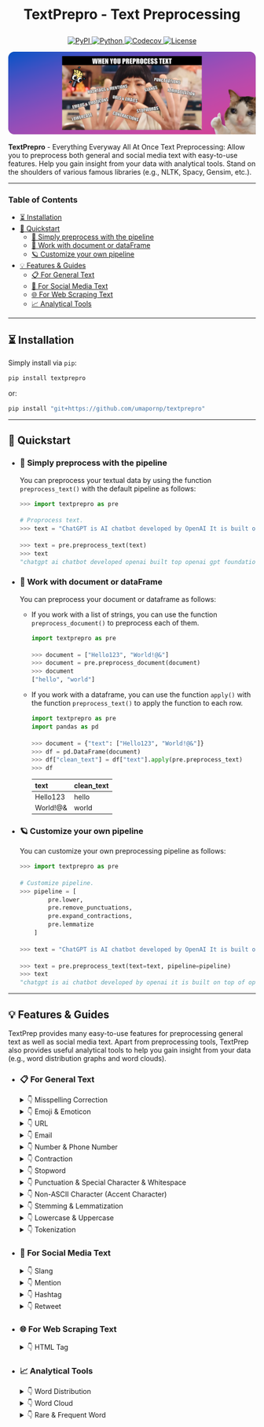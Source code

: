 <h1 align="center">
    <p> TextPrepro - Text Preprocessing </p>
</h1>

<p align="center">
    <a href="https://pypi.org/project/textprepro">
        <img src="https://img.shields.io/pypi/v/textprepro.svg?logo=pypi&logoColor=white"
            alt="PyPI">
    </a>
    <a href="https://pypi.org/project/textprepro">
        <img src="https://img.shields.io/pypi/pyversions/textprepro.svg?logo=python&logoColor=white"
            alt="Python">
    </a>    
    <a href="https://codecov.io/gh/umapornp/textprepro">
        <img src="https://img.shields.io/codecov/c/github/umapornp/textprepro?logo=codecov"
            alt="Codecov">
    </a>    
    <a href="https://github.com/umapornp/textprepro/blob/master/LICENSE">
        <img src="https://img.shields.io/github/license/umapornp/textprepro.svg?logo=github"
            alt="License">
    </a>
</p>


<p align="center">
    <img src="https://raw.githubusercontent.com/umapornp/textprepro/main/assets/banner.png">
</p>

**TextPrepro** - Everything Everyway All At Once Text Preprocessing: Allow you to preprocess both general and social media text with easy-to-use features. Help you gain insight from your data with analytical tools. Stand on the shoulders of various famous libraries (e.g., NLTK, Spacy, Gensim, etc.).

---------------------------------
### Table of Contents
* [⏳ Installation](#-installation)
* [🚀 Quickstart](#-quickstart)
    * [🧹 Simply preprocess with the pipeline](#-simply-preprocess-with-the-pipeline)
    * [📂 Work with document or dataFrame](#-work-with-document-or-dataframe)
    * [🪐 Customize your own pipeline](#-customize-your-own-pipeline)
* [💡 Features & Guides](#-features--guides)
    * [📋 For General Text](#-for-general-text)
    * [📱 For Social Media Text](#-for-social-media-text)
    * [🌐 For Web Scraping Text](#-for-web-scraping-text)
    * [📈 Analytical Tools](#-analytical-tools)

---------------------------------

## ⏳ Installation
Simply install via `pip`:

```bash
pip install textprepro
```

or:
```bash
pip install "git+https://github.com/umapornp/textprepro"
```

---------------------------------

## 🚀 Quickstart

* ### 🧹 Simply preprocess with the pipeline

    You can preprocess your textual data by using the function `preprocess_text()` with the default pipeline as follows:

    ```python
    >>> import textprepro as pre

    # Proprocess text.
    >>> text = "ChatGPT is AI chatbot developed by OpenAI It is built on top of OpenAI GPT foundational large language models and has been fine-tuned an approach to transfer learning using both supervised and reinforcement learning techniques"

    >>> text = pre.preprocess_text(text)
    >>> text
    "chatgpt ai chatbot developed openai built top openai gpt foundational large language model finetuned approach transfer learning using supervised reinforcement learning technique"
    ```

* ### 📂 Work with document or dataFrame

    You can preprocess your document or dataframe as follows:

    * If you work with a list of strings, you can use the function `preprocess_document()` to preprocess each of them.

        ```python
        import textprepro as pre

        >>> document = ["Hello123", "World!@&"]
        >>> document = pre.preprocess_document(document)
        >>> document
        ["hello", "world"]
        ```

    * If you work with a dataframe, you can use the function `apply()` with the function `preprocess_text()` to apply the function to each row.

        ```python
        import textprepro as pre
        import pandas as pd

        >>> document = {"text": ["Hello123", "World!@&"]}
        >>> df = pd.DataFrame(document)
        >>> df["clean_text"] = df["text"].apply(pre.preprocess_text)
        >>> df
        ```

        | text      | clean_text |
        | :-------- | :--------- |
        | Hello123  | hello      |
        | World!@&  | world      |

* ### 🪐 Customize your own pipeline

    You can customize your own preprocessing pipeline as follows:
    ```python
    >>> import textprepro as pre

    # Customize pipeline.
    >>> pipeline = [
            pre.lower,
            pre.remove_punctuations,
            pre.expand_contractions,
            pre.lemmatize
        ]

    >>> text = "ChatGPT is AI chatbot developed by OpenAI It is built on top of OpenAI GPT foundational large language models and has been fine-tuned an approach to transfer learning using both supervised and reinforcement learning techniques"

    >>> text = pre.preprocess_text(text=text, pipeline=pipeline)
    >>> text
    "chatgpt is ai chatbot developed by openai it is built on top of openai gpt foundational large language model and ha been finetuned an approach to transfer learning using both supervised and reinforcement learning technique"
    ```

---------------------------------

## 💡 Features & Guides
TextPrep provides many easy-to-use features for preprocessing general text as well as social media text. Apart from preprocessing tools, TextPrep also provides useful analytical tools to help you gain insight from your data (e.g., word distribution graphs and word clouds).

* ### 📋 For General Text

    <!-- Misspelling Correction -->
    <details>
    <Summary> 👇 Misspelling Correction </Summary>

    Correct misspelled words:
    ```python
    >>> import textprepro as pre

    >>> text = "she loves swiming"

    >>> text = pre.correct_spelling(text)
    >>> text
    "she loves swimming"
    ```
    </details>


    <!-- Emoji & Emoticon -->
    <details>
    <Summary> 👇 Emoji & Emoticon </Summary>

    Remove, replace, or decode emojis (e.g., 👍, 😊, ❤️):
    ```python
    >>> import textprepro as pre

    >>> text = "very good 👍"

    # Remove.
    >>> text = pre.remove_emoji(text)
    >>> text
    "very good "

    # Replace.
    >>> text = pre.replace_emoji(text, "[EMOJI]")
    >>> text
    "very good [EMOJI]"

    # Decode.
    >>> text = pre.decode_emoji(text)
    >>> text
    "very good :thumbs_up:"
    ```

    Remove, replace, or decode emoticons (e.g., :-), (>_<), (^o^)):
    ```python
    >>> import textprepro as pre

    >>> text = "thank you :)"

    # Remove.
    >>> text = pre.remove_emoticons(text)
    >>> text
    "thank you "

    # Replace.
    >>> text = pre.replace_emoticons(text, "[EMOTICON]")
    >>> text
    "thank you [EMOTICON]"

    # Decode.
    >>> text = pre.decode_emoticons(text)
    >>> text
    "thank you happy_face_or_smiley"
    ```
    </details>

    <!-- URLs -->
    <details>
    <Summary> 👇 URL </Summary>

    Remove or replace URLs:
    ```python
    >>> import textprepro as pre

    >>> text = "my url https://www.google.com"

    # Remove.
    >>> text = pre.remove_urls(text)
    >>> text
    "my url "

    # Replace.
    >>> text = pre.replace_urls(text, "[URL]")
    >>> text
    "my url [URL]"
    ```
    </details>


    <!-- Email -->
    <details>
    <Summary> 👇 Email </Summary>

    Remove or replace emails.
    ```python
    >>> import textprepro as pre

    >>> text = "my email name.surname@user.com"

    # Remove.
    >>> text = pre.remove_emails(text)
    >>> text
    "my email "

    # Replace.
    >>> text = pre.replace_emails(text, "[EMAIL]")
    >>> text
    "my email [EMAIL]"
    ```
    </details>


    <!-- Number & Phone Number -->
    <details>
    <Summary> 👇 Number & Phone Number </Summary>

    Remove or replace numbers.
    ```python
    >>> import textprepro as pre

    >>> text = "my number 123"

    # Remove.
    >>> text = pre.remove_numbers(text)
    >>> text
    "my number "

    # Replace.
    >>> text = pre.replace_numbers(text)
    >>> text
    "my number 123"
    ```

    Remove or replace phone numbers.
    ```python
    >>> import textprepro as pre

    >>> text = "my phone number +1 (123)-456-7890"

    # Remove.
    >>> text = pre.remove_phone_numbers(text)
    >>> text
    "my phone number "

    # Replace.
    >>> text = pre.replace_phone_numbers(text, "[PHONE]")
    >>> text
    "my phone number [PHONE]"
    ```
    </details>


    <!-- Contraction -->
    <details>
    <Summary> 👇 Contraction </Summary>

    Expand contractions (e.g., can't, shouldn't, don't).
    ```python
    >>> import textprepro as pre

    >>> text = "she can't swim"

    >>> text = pre.expand_contractions(text)
    >>> text
    "she cannot swim"
    ```
    </details>


    <!-- Stopwords -->
    <details>
    <Summary> 👇 Stopword </Summary>

    Remove stopwords:
    You can also specify stopwords: `nltk`, `spacy`, `sklearn`, and `gensim`.
    ```python
    >>> import textprepro as pre

    >>> text = "her dog is so cute"

    # Default stopword is NLTK.
    >>> text = pre.remove_stopwords(text)
    >>> text
    "dog cute"

    # Use stopwords from Spacy.
    >>> text = pre.remove_stopwords(text, stpwords="spacy")
    >>> text
    "dog cute"
    ```
    </details>


    <!-- Punctuation & Special Character & Whitespace -->
    <details>
    <Summary> 👇 Punctuation & Special Character & Whitespace </Summary>

    Remove punctuations:
    ```python
    >>> import textprepro as pre

    >>> text = "wow!!!"

    >>> text = pre.remove_punctuations(text)
    >>> text
    "wow"
    ```

    Remove special characters:
    ```python
    >>> import textprepro as pre

    >>> text = "hello world!! #happy"

    >>> text = pre.remove_special_characters(text)
    >>> text
    "hello world happy"
    ```

    Remove whitespace:
    ```python
    >>> import textprepro as pre

    >>> text = "  hello  world  "

    >>> text = pre.remove_whitespace(text)
    >>> text
    "hello world"
    ```
    </details>


    <!-- Non-ASCII Character (Accent Character) -->
    <details>
    <Summary> 👇 Non-ASCII Character (Accent Character) </Summary>

    Standardize non-ASCII characters (accent characters):
    ```python
    >>> import textprepro as pre

    >>> text = "latté café"

    >>> text = pre.standardize_non_ascii(text)
    >>> text
    "latte cafe"
    ```
    </details>


    <!-- Stemming & Lemmatization -->
    <details>
    <Summary> 👇 Stemming & Lemmatization </Summary>

    Stem text:
    ```python
    >>> import textprepro as pre

    >>> text = "discover the truth"

    >>> text = pre.stem(text)
    >>> text
    "discov the truth"
    ```

    Lemmatize text:
    ```python
    >>> import textprepro as pre

    >>> text = "he works at a school"

    >>> text = pre.lemmatize(text)
    >>> text
    "he work at a school"
    ```
    </details>


    <!-- Lowercase & Uppercase -->
    <details>
    <Summary> 👇 Lowercase & Uppercase </Summary>

    Convert text to lowercase & uppercase:
    ```python
    >>> import textprepro as pre

    >>> text = "Hello World"

    # Lowercase
    >>> text = pre.lower(text)
    >>> text
    "hello world"

    # Uppercase
    >>> text = pre.upper(text)
    >>> text
    "HELLO WORLD"
    ```
    </details>


    <!-- Tokenization -->
    <details>
    <Summary> 👇 Tokenization </Summary>

    Tokenize text: You can also specify types of tokenization: `word` and `tweet`.
    ```python
    >>> import textprepro as pre

    >>> text = "hello world @user #hashtag"

    # Tokenize word.
    >>> text = pre.tokenize(text, "word")
    >>> text
    ["hello", "world", "@", "user", "#", "hashtag"]

    # Tokenize tweet.
    >>> text = pre.upper(text, "tweet")
    >>> text
    ["hello", "world", "@user", "#hashtag"]
    ```
    </details>




* ### 📱 For Social Media Text

    <!-- Slang -->
    <details>
    <Summary> 👇 Slang </Summary>

    Remove, replace, or expand slangs:
    ```python
    >>> import textprepro as pre

    >>> text = "i will brb"

    # Remove
    >>> pre.remove_slangs(text)
    "i will "

    # Replace
    >>> pre.replace_slangs(text, "[SLANG]")
    "i will [SLANG]"

    # Expand
    >>> pre.expand_slangs(text)
    "i will be right back"
    ```
    </details>


    <!-- Mention -->
    <details>
    <Summary> 👇 Mention </Summary>

    Remove or replace mentions.
    ```python
    >>> import textprepro as pre

    >>> text = "@user hello world"

    # Remove
    >>> text = pre.remove_mentions(text)
    >>> text
    "hello world"

    # Replace
    >>> text = pre.replace_mentions(text)
    >>> text
    "[MENTION] hello world"
    ```
    </details>


    <!-- Hashtag -->
    <details>
    <Summary> 👇 Hashtag </Summary>

    Remove or replace hashtags.
    ```python
    >>> import textprepro as pre

    >>> text = "hello world #twitter"

    # Remove
    >>> text = pre.remove_hashtags(text)
    >>> text
    "hello world"

    # Replace
    >>> text = pre.replace_hashtags(text, "[HASHTAG]")
    >>> text
    "hello world [HASHTAG]"
    ```
    </details>


    <!-- Retweet -->
    <details>
    <Summary> 👇 Retweet </Summary>

    Remove retweet prefix.
    ```python
    >>> import textprepro as pre

    >>> text = "RT @user: hello world"

    >>> text = pre.remove_retweet_prefix(text)
    >>> text
    "hello world"
    ```
    </details>


* ### 🌐 For Web Scraping Text

    <!-- HTML Tag -->
    <details>
    <Summary> 👇 HTML Tag </Summary>

    Remove HTML tags.
    ```python
    >>> import textprepro as pre

    >>> text = "<head> hello </head> <body> world </body>"

    >>> text = pre.remove_html_tags(text)
    >>> text
    "hello world"
    ```
    </details>


* ### 📈 Analytical Tools

    <!-- Word Distribution -->
    <details>
    <Summary> 👇 Word Distribution </Summary>

    Find word distribution.
    ```python
    >>> import textprepro as pre

    >>> document = "love me love my dog"

    >>> word_dist = pre.find_word_distribution(document)
    >>> word_dist
    Counter({"love": 2, "me": 1, "my": 1, "dog": 1})
    ```

    Plot word distribution in a bar graph.
    ```python
    >>> import textprepro as pre

    >>> document = "ChatGPT is AI chatbot developed by OpenAI It is built on top of OpenAI GPT foundational large language models and has been fine-tuned an approach to transfer learning using both supervised and reinforcement learning techniques"

    >>> word_dist = pre.find_word_distribution(document)
    >>> pre.plot_word_distribution(word_dist)
    ```

    <p align="center">
    <img src="https://raw.githubusercontent.com/umapornp/textprepro/main/assets/word_dist.png">
    </p>

    </details>


    <!-- Word Cloud -->
    <details>
    <Summary> 👇 Word Cloud </Summary>

    Generate word cloud.
    ```python
    >>> import textprepro as pre

    >>> document = "ChatGPT is AI chatbot developed by OpenAI It is built on top of OpenAI GPT foundational large language models and has been fine-tuned an approach to transfer learning using both supervised and reinforcement learning techniques"

    >>> pre.generate_word_cloud(document)
    ```

    <p align="center">
    <img src="https://raw.githubusercontent.com/umapornp/textprepro/main/assets/word_cloud.png">
    </p>

    </details>


    <!-- Rare & Frequent Word -->
    <details>
    <Summary> 👇 Rare & Frequent Word</Summary>

    Remove rare or frequent words.
    ```python
    >>> import textprepro as pre

    >>> document = "love me love my dog"

    # Remove rare word
    >>> document = pre.remove_rare_words(document, num_words=2)
    "love me love"

    # Remove frequent word
    >>> document = pre.remove_freq_words(document, num_words=2)
    "my dog"
    ```
    </details>
